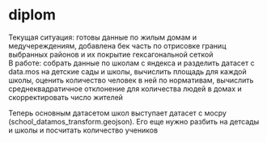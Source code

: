 # diplom
Текущая ситуация: готовы данные по жилым домам и медучереждениям, добавлена бек часть по отрисовке границ выбранных районов и их покрытие гексагональной сеткой  
В работе: собрать данные по школам с яндекса и разделить датасет с data.mos на детские сады и школы, вычислить площадь для каждой школы, оценить количество человек в ней по нормативам, вычислить среднеквадратичное отклонение для количества людей в домах и скорректировать число жителей  
  
Теперь основным датасетом школ выступает датасет с мосру (school_datamos_transform.geojson). Его еще нужно разбить на детсады и школы и посчитать количество учеников
